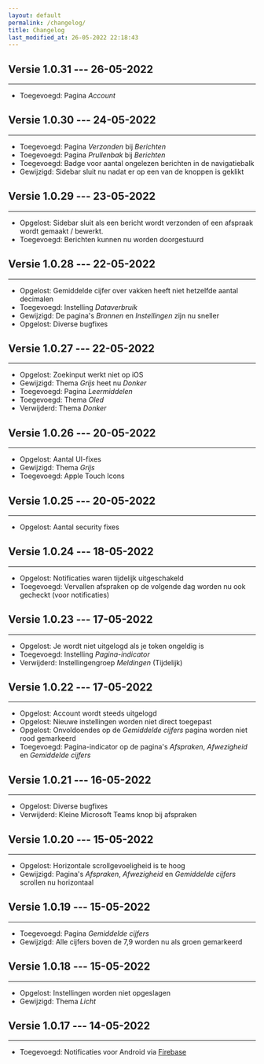 ```yaml
---
layout: default
permalink: /changelog/
title: Changelog
last_modified_at: 26-05-2022 22:18:43
---
```


## Versie 1.0.31 --- 26-05-2022

---

- Toegevoegd: Pagina *Account*

## Versie 1.0.30 --- 24-05-2022

---

- Toegevoegd: Pagina *Verzonden* bij *Berichten*
- Toegevoegd: Pagina *Prullenbak* bij *Berichten*
- Toegevoegd: Badge voor aantal ongelezen berichten in de navigatiebalk
- Gewijzigd: Sidebar sluit nu nadat er op een van de knoppen is geklikt

## Versie 1.0.29 --- 23-05-2022

---

- Opgelost: Sidebar sluit als een bericht wordt verzonden of een afspraak wordt gemaakt / bewerkt.
- Toegevoegd: Berichten kunnen nu worden doorgestuurd

## Versie 1.0.28 --- 22-05-2022

---

- Opgelost: Gemiddelde cijfer over vakken heeft niet hetzelfde aantal decimalen
- Toegevoegd: Instelling *Dataverbruik*
- Gewijzigd: De pagina's *Bronnen* en *Instellingen* zijn nu sneller
- Opgelost: Diverse bugfixes

## Versie 1.0.27 --- 22-05-2022

---

- Opgelost: Zoekinput werkt niet op iOS
- Gewijzigd: Thema *Grijs* heet nu *Donker*
- Toegevoegd: Pagina *Leermiddelen*
- Toegevoegd: Thema *Oled*
- Verwijderd: Thema *Donker*

## Versie 1.0.26 --- 20-05-2022

---

- Opgelost: Aantal UI-fixes
- Gewijzigd: Thema *Grijs*
- Toegevoegd: Apple Touch Icons

## Versie 1.0.25 --- 20-05-2022

---

- Opgelost: Aantal security fixes

## Versie 1.0.24 --- 18-05-2022

---

- Opgelost: Notificaties waren tijdelijk uitgeschakeld
- Toegevoegd: Vervallen afspraken op de volgende dag worden nu ook gecheckt (voor notificaties)

## Versie 1.0.23 --- 17-05-2022

---

- Opgelost: Je wordt niet uitgelogd als je token ongeldig is
- Toegevoegd: Instelling *Pagina-indicator*
- Verwijderd: Instellingengroep *Meldingen* (Tijdelijk)


## Versie 1.0.22 --- 17-05-2022

---

- Opgelost: Account wordt steeds uitgelogd
- Opgelost: Nieuwe instellingen worden niet direct toegepast
- Opgelost: Onvoldoendes op de *Gemiddelde cijfers* pagina worden niet rood gemarkeerd
- Toegevoegd: Pagina-indicator op de pagina's *Afspraken*, *Afwezigheid* en *Gemiddelde cijfers*

## Versie 1.0.21 --- 16-05-2022

---

- Opgelost: Diverse bugfixes
- Verwijderd: Kleine Microsoft Teams knop bij afspraken

## Versie 1.0.20 --- 15-05-2022

---

- Opgelost: Horizontale scrollgevoeligheid is te hoog
- Gewijzigd: Pagina's *Afspraken*, *Afwezigheid* en *Gemiddelde cijfers* scrollen nu horizontaal

## Versie 1.0.19 --- 15-05-2022

---

- Toegevoegd: Pagina *Gemiddelde cijfers*
- Gewijzigd: Alle cijfers boven de 7,9 worden nu als groen gemarkeerd

## Versie 1.0.18 --- 15-05-2022

---

- Opgelost: Instellingen worden niet opgeslagen
- Gewijzigd: Thema *Licht* 

## Versie 1.0.17 --- 14-05-2022

---

- Toegevoegd: Notificaties voor Android via [Firebase](https://firebase.google.com/)